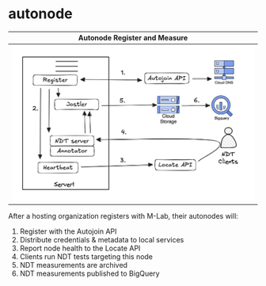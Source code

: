 # autonode

| Autonode Register and Measure |
| ----------------------------- |
| ![register-and-measure](static/autonode-register-and-measure.png) |

After a hosting organization registers with M-Lab, their autonodes will:

1. Register with the Autojoin API
2. Distribute credentials & metadata to local services
3. Report node health to the Locate API
4. Clients run NDT tests targeting this node
5. NDT measurements are archived
6. NDT measurements published to BigQuery

